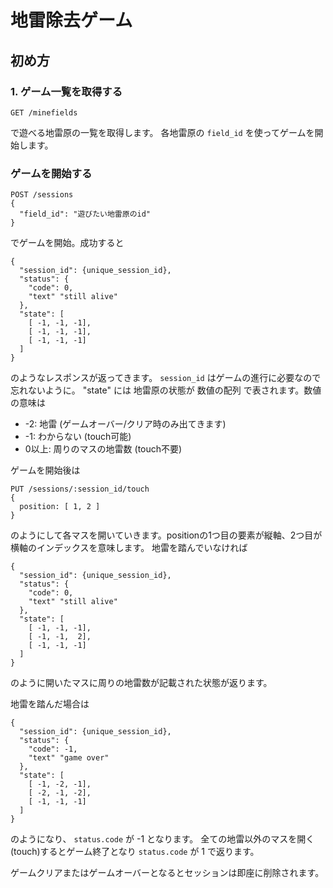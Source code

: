 # 地雷除去ゲーム


## 初め方

### 1. ゲーム一覧を取得する

```
GET /minefields
```
で遊べる地雷原の一覧を取得します。
各地雷原の `field_id` を使ってゲームを開始します。

### ゲームを開始する

```
POST /sessions
{
  "field_id": "遊びたい地雷原のid"
}
```

でゲームを開始。成功すると

```
{
  "session_id": {unique_session_id},
  "status": {
    "code": 0,
    "text" "still alive"
  },
  "state": [
    [ -1, -1, -1],
    [ -1, -1, -1],
    [ -1, -1, -1]
  ]
}
```
のようなレスポンスが返ってきます。 `session_id` はゲームの進行に必要なので忘れないように。
"state" には 地雷原の状態が 数値の配列 で表されます。数値の意味は

* -2: 地雷 (ゲームオーバー/クリア時のみ出てきます)
* -1: わからない (touch可能)
*  0以上: 周りのマスの地雷数 (touch不要)

ゲームを開始後は

```
PUT /sessions/:session_id/touch
{
  position: [ 1, 2 ]
}
```

のようにして各マスを開いていきます。positionの1つ目の要素が縦軸、2つ目が横軸のインデックスを意味します。
地雷を踏んでいなければ

```
{
  "session_id": {unique_session_id},
  "status": {
    "code": 0,
    "text" "still alive"
  },
  "state": [
    [ -1, -1, -1],
    [ -1, -1,  2],
    [ -1, -1, -1]
  ]
}
```
のように開いたマスに周りの地雷数が記載された状態が返ります。

地雷を踏んだ場合は
```
{
  "session_id": {unique_session_id},
  "status": {
    "code": -1,
    "text" "game over"
  },
  "state": [
    [ -1, -2, -1],
    [ -2, -1, -2],
    [ -1, -1, -1]
  ]
}
```
のようになり、 `status.code` が -1 となります。
全ての地雷以外のマスを開く(touch)するとゲーム終了となり `status.code` が 1 で返ります。

ゲームクリアまたはゲームオーバーとなるとセッションは即座に削除されます。
